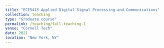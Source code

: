 ```yaml
---
title: "ECE5415 Applied Digital Signal Processing and Communications"
collection: teaching
type: "Graduate course"
permalink: /teaching/fall-teaching-1
venue: "Cornell Tech"
date: 2021
location: "New York, NY"
---
```

